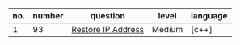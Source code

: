 |no.|number|question|level|language|
|---|---|---|---|---|
|1|93|[Restore IP Address](https://leetcode.com/problems/restore-ip-addresses)|Medium|[c++]|